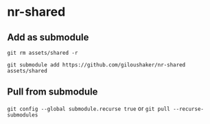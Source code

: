 # nr-shared

## Add as submodule
```
git rm assets/shared -r

git submodule add https://github.com/giloushaker/nr-shared assets/shared
```

## Pull from submodule
`git config --global submodule.recurse true`
or 
`git pull --recurse-submodules`
